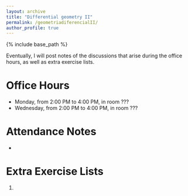 ```yaml
---
layout: archive
title: "Differential geometry II"
permalink: /geometriadiferencialII/
author_profile: true
---
```


{% include base_path %}

Eventually, I will post notes of the discussions that arise during the office hours, as well as extra exercise lists.

# Office Hours

- Monday, from 2:00 PM to 4:00 PM, in room ???
- Wednesday, from 2:00 PM to 4:00 PM, in room ???

# Attendance Notes

-

# Extra Exercise Lists

1.
